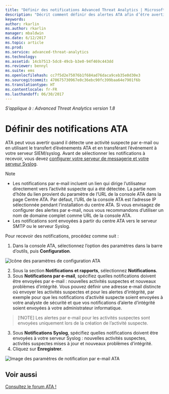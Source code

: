```yaml
---
title: "Définir des notifications Advanced Threat Analytics | Microsoft Docs"
description: "Décrit comment définir des alertes ATA afin d’être averti quand des activités suspectes sont détectées."
keywords: 
author: rkarlin
ms.author: rkarlin
manager: mbaldwin
ms.date: 6/12/2017
ms.topic: article
ms.prod: 
ms.service: advanced-threat-analytics
ms.technology: 
ms.assetid: 14cb7513-5dc8-49cb-b3e0-94f469c443dd
ms.reviewer: bennyl
ms.suite: ems
ms.openlocfilehash: cc7f5d2e75076b1f684ad76daca9ceb35e0d30e3
ms.sourcegitcommit: 470675730967e0c36ebc90fc399baa64e7901f6b
ms.translationtype: HT
ms.contentlocale: fr-FR
ms.lasthandoff: 06/30/2017
---
```

*S’applique à : Advanced Threat Analytics version 1.8*



# Définir des notifications ATA
<a id="set-ata-notifications" class="xliff"></a>
ATA peut vous avertir quand il détecte une activité suspecte par e-mail ou en utilisant le transfert d’événements ATA et en transférant l’événement à votre serveur SIEM/syslog. Avant de sélectionner les notifications à recevoir, vous devez [configurer votre serveur de messagerie et votre serveur Syslog](setting-syslog-email-server-settings.md).

> [!NOTE]
> -   Les notifications par e-mail incluent un lien qui dirige l’utilisateur directement vers l’activité suspecte qui a été détectée. La partie nom d’hôte du lien provient du paramètre de l’URL de la console ATA dans la page Centre ATA. Par défaut, l’URL de la console ATA est l’adresse IP sélectionnée pendant l’installation du centre ATA.  Si vous envisagez de configurer des alertes par e-mail, nous vous recommandons d’utiliser un nom de domaine complet comme URL de la console ATA.
> -   Les notifications sont envoyées à partir du centre ATA vers le serveur SMTP ou le serveur Syslog.


Pour recevoir des notifications, procédez comme suit :


1. Dans la console ATA, sélectionnez l’option des paramètres dans la barre d’outils, puis **Configuration**.

![Icône des paramètres de configuration ATA](media/ATA-config-icon.png)

2. Sous la section **Notifications et rapports**, sélectionnez **Notifications**.
3. Sous **Notifications par e-mail**, spécifiez quelles notifications doivent être envoyées par e-mail : nouvelles activités suspectes et nouveaux problèmes d’intégrité. Vous pouvez définir une adresse e-mail distincte où envoyer les activités suspectes et pour les alertes d’intégrité, par exemple pour que les notifications d’activité suspecte soient envoyées à votre analyste de sécurité et que vos notifications d’alerte d’intégrité soient envoyées à votre administrateur informatique.
>   [!NOTE]
>   Les alertes par e-mail pour les activités suspectes sont envoyées uniquement lors de la création de l’activité suspecte.
3. Sous **Notifications Syslog**, spécifiez quelles notifications doivent être envoyées à votre serveur Syslog : nouvelles activités suspectes, activités suspectes mises à jour et nouveaux problèmes d’intégrité.
5. Cliquez sur **Enregistrer**.

![Image des paramètres de notification par e-mail ATA](media/ata-mail-notification-settings.png)




## Voir aussi
<a id="see-also" class="xliff"></a>
[Consultez le forum ATA !](https://social.technet.microsoft.com/Forums/security/home?forum=mata)

